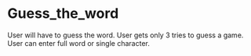 # Guess_the_word
User will have to guess the word. User gets only 3 tries to guess a game.
User can enter full word or single character.
